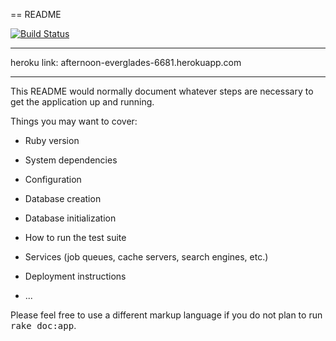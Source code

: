 == README

[![Build Status](https://travis-ci.org/MacBohn/gcamp.svg?branch=master)](https://travis-ci.org/MacBohn/gcamp)
********************
heroku link: afternoon-everglades-6681.herokuapp.com
********************

This README would normally document whatever steps are necessary to get the
application up and running.

Things you may want to cover:

* Ruby version

* System dependencies

* Configuration

* Database creation

* Database initialization

* How to run the test suite

* Services (job queues, cache servers, search engines, etc.)

* Deployment instructions

* ...


Please feel free to use a different markup language if you do not plan to run
<tt>rake doc:app</tt>.
